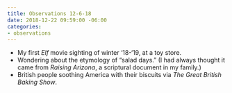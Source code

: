 ```yaml
---
title: Observations 12-6-18
date: 2018-12-22 09:59:00 -06:00
categories:
- observations
---
```


- My first *Elf* movie sighting of winter ‘18-‘19, at a toy store.
- Wondering about the etymology of “salad days.” (I had always thought it came from *Raising Arizona*, a scriptural document in my family.)
- British people soothing America with their biscuits via *The Great British Baking Show*.